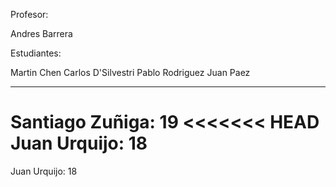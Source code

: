 Profesor:

Andres Barrera

Estudiantes:

Martin Chen
Carlos D'Silvestri
Pablo Rodriguez
Juan Paez


----------------------------------
Santiago Zuñiga: 19
<<<<<<< HEAD
Juan Urquijo: 18
=======
Juan Urquijo: 18
